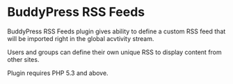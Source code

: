 BuddyPress RSS Feeds
====================

BuddyPress RSS Feeds plugin gives ability to define a custom RSS feed that will be imported right in the global acvtivity stream.

Users and groups can define their own unique RSS to display content from other sites.

Plugin requires PHP 5.3 and above.
